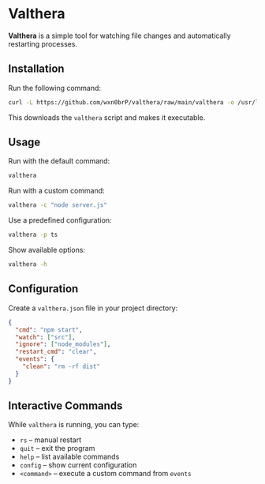 # Valthera  

**Valthera** is a simple tool for watching file changes and automatically restarting processes.  

## Installation  

Run the following command:  

```sh
curl -L https://github.com/wxn0brP/valthera/raw/main/valthera -o /usr/local/bin/valthera && chmod +x /usr/local/bin/valthera
```

This downloads the `valthera` script and makes it executable.  

## Usage  

Run with the default command:  
```sh
valthera
```

Run with a custom command:  
```sh
valthera -c "node server.js"
```

Use a predefined configuration:  
```sh
valthera -p ts
```

Show available options:  
```sh
valthera -h
```

## Configuration  

Create a `valthera.json` file in your project directory:  
```json
{
  "cmd": "npm start",
  "watch": ["src"],
  "ignore": ["node_modules"],
  "restart_cmd": "clear",
  "events": {
    "clean": "rm -rf dist"
  }
}
```

## Interactive Commands  

While `valthera` is running, you can type:  
- `rs` – manual restart  
- `quit` – exit the program  
- `help` – list available commands  
- `config` – show current configuration  
- `<command>` – execute a custom command from `events`